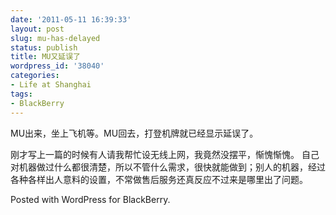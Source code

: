```yaml
---
date: '2011-05-11 16:39:33'
layout: post
slug: mu-has-delayed
status: publish
title: MU又延误了
wordpress_id: '38040'
categories:
- Life at Shanghai
tags:
- BlackBerry
---
```


MU出来，坐上飞机等。MU回去，打登机牌就已经显示延误了。

刚才写上一篇的时候有人请我帮忙设无线上网，我竟然没摆平，惭愧惭愧。
自己对机器做过什么都很清楚，所以不管什么需求，很快就能做到；别人的机器，经过各种各样出人意料的设置，不常做售后服务还真反应不过来是哪里出了问题。

Posted with WordPress for BlackBerry.
